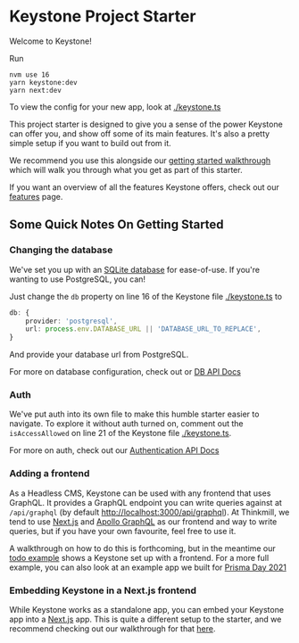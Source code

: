# Keystone Project Starter

Welcome to Keystone!

Run

```
nvm use 16
yarn keystone:dev
yarn next:dev
```

To view the config for your new app, look at [./keystone.ts](./keystone.ts)

This project starter is designed to give you a sense of the power Keystone can offer you, and show off some of its main features. It's also a pretty simple setup if you want to build out from it.

We recommend you use this alongside our [getting started walkthrough](https://keystonejs.com/docs/walkthroughs/getting-started-with-create-keystone-app) which will walk you through what you get as part of this starter.

If you want an overview of all the features Keystone offers, check out our [features](https://keystonejs.com/why-keystone#features) page.

## Some Quick Notes On Getting Started

### Changing the database

We've set you up with an [SQLite database](https://keystonejs.com/docs/apis/config#sqlite) for ease-of-use. If you're wanting to use PostgreSQL, you can!

Just change the `db` property on line 16 of the Keystone file [./keystone.ts](./keystone.ts) to

```typescript
db: {
    provider: 'postgresql',
    url: process.env.DATABASE_URL || 'DATABASE_URL_TO_REPLACE',
}
```

And provide your database url from PostgreSQL.

For more on database configuration, check out or [DB API Docs](https://keystonejs.com/docs/apis/config#db)

### Auth

We've put auth into its own file to make this humble starter easier to navigate. To explore it without auth turned on, comment out the `isAccessAllowed` on line 21 of the Keystone file [./keystone.ts](./keystone.ts).

For more on auth, check out our [Authentication API Docs](https://keystonejs.com/docs/apis/auth#authentication-api)

### Adding a frontend

As a Headless CMS, Keystone can be used with any frontend that uses GraphQL. It provides a GraphQL endpoint you can write queries against at `/api/graphql` (by default [http://localhost:3000/api/graphql](http://localhost:3000/api/graphql)). At Thinkmill, we tend to use [Next.js](https://nextjs.org/) and [Apollo GraphQL](https://www.apollographql.com/docs/react/get-started/) as our frontend and way to write queries, but if you have your own favourite, feel free to use it.

A walkthrough on how to do this is forthcoming, but in the meantime our [todo example](https://github.com/keystonejs/keystone-react-todo-demo) shows a Keystone set up with a frontend. For a more full example, you can also look at an example app we built for [Prisma Day 2021](https://github.com/keystonejs/prisma-day-2021-workshop)

### Embedding Keystone in a Next.js frontend

While Keystone works as a standalone app, you can embed your Keystone app into a [Next.js](https://nextjs.org/) app. This is quite a different setup to the starter, and we recommend checking out our walkthrough for that [here](https://keystonejs.com/docs/walkthroughs/embedded-mode-with-sqlite-nextjs#how-to-embed-keystone-sq-lite-in-a-next-js-app).
